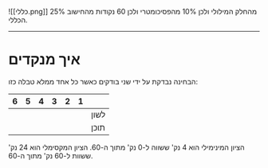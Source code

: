 ![[כללי.png]]
25% מהחלק המילולי ולכן 10% מהפסיכומטרי ולכן 60 נקודות מהחישוב הכללי.
***
# איך מנקדים
הבחינה נבדקת על ידי שני בודקים כאשר כל אחד ממלא טבלה כזו:

| 6   | 5   | 4   | 3   | 2   | 1   |      |
| --- | --- | --- | --- | --- | --- | ---- |
|     |     |     |     |     |     | לשון |
|     |     |     |     |     |     | תוכן |
הציון המינימילי הוא 4 נק' ששווה ל-0 נק' מתוך ה-60.
הציון המקסימלי הוא 24 נק' ששוות ל-60 נק' מתוך ה-60.
